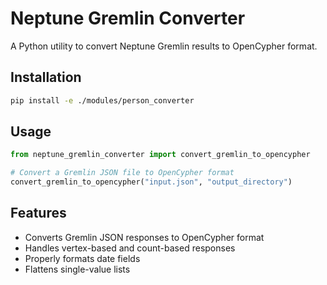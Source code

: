 # Neptune Gremlin Converter

A Python utility to convert Neptune Gremlin results to OpenCypher format.

## Installation

```bash
pip install -e ./modules/person_converter
```

## Usage

```python
from neptune_gremlin_converter import convert_gremlin_to_opencypher

# Convert a Gremlin JSON file to OpenCypher format
convert_gremlin_to_opencypher("input.json", "output_directory")
```

## Features

- Converts Gremlin JSON responses to OpenCypher format
- Handles vertex-based and count-based responses
- Properly formats date fields
- Flattens single-value lists 